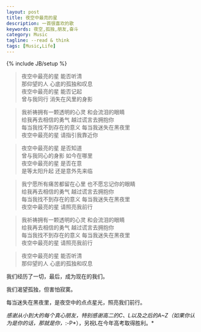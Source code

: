 ```yaml
---
layout: post
title: 夜空中最亮的星
description: 一首很喜欢的歌
keywords: 夜空,孤独,朋友,奋斗
category: Music
tagline: --read & think
tags: [Music,Life]
---
```

{% include JB/setup %}

<script type="text/javascript" src="http://www.xiami.com/widget/player-single?uid=0&sid=1770201852&mode=js"></script>

>夜空中最亮的星 能否听清<br>
那仰望的人 心底的孤独和叹息<br>
夜空中最亮的星 能否记起<br>
曾与我同行 消失在风里的身影<br>

>我祈祷拥有一颗透明的心灵 和会流泪的眼睛<br>
给我再去相信的勇气 越过谎言去拥抱你<br>
每当我找不到存在的意义 每当我迷失在黑夜里<br>
夜空中最亮的星 请指引我靠近你<br>

>夜空中最亮的星 是否知道<br>
曾与我同心的身影 如今在哪里<br>
夜空中最亮的星 是否在意<br>
是等太阳升起 还是意外先来临<br>

>我宁愿所有痛苦都留在心里 也不愿忘记你的眼睛<br>
给我再去相信的勇气 越过谎言去拥抱你<br>
每当我找不到存在的意义 每当我迷失在黑夜里<br>
夜空中最亮的星 请照亮我前行<br>

>我祈祷拥有一颗透明的心灵 和会流泪的眼睛<br>
给我再去相信的勇气 越过谎言去拥抱你<br>
每当我找不到存在的意义 每当我迷失在黑夜里<br>
夜空中最亮的星 请照亮我前行<br>

>夜空中最亮的星 能否听清<br>
那仰望的人 心底的孤独和叹息<br>

我们经历了一切，最后，成为现在的我们。

我们渴望孤独，但害怕寂寞。

每当迷失在黑夜里，是夜空中的点点星光，照亮我们前行。

*感谢从小到大的每个真心朋友，特别感谢高二的C、L以及之后的A~Z（如果你认为是你的话，那就是你，*:-P*），另祝L在今年高考取得胜利。*